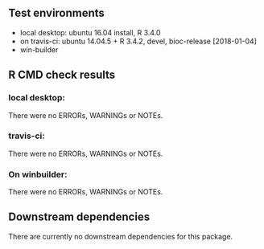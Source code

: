 ## Test environments

* local desktop: ubuntu 16.04 install, R 3.4.0
* on travis-ci: ubuntu 14.04.5 + R 3.4.2, devel, bioc-release [2018-01-04]
* win-builder

## R CMD check results

### local desktop:

There were no ERRORs, WARNINGs or NOTEs.

### travis-ci:

There were no ERRORs, WARNINGs or NOTEs.

### On winbuilder:

There were no ERRORs, WARNINGs or NOTEs.

## Downstream dependencies

There are currently no downstream dependencies for this package.

